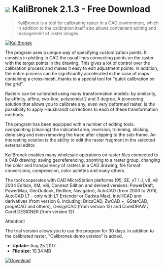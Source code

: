 # ![](https://cdn.softexe.net/static/icon/win.gif) KaliBronek 2.1.3 - Free Download

> KaliBronek is a tool for calibrating raster in a CAD environment, which in addition to the calibration itself also allows convenient editing and management of raster images.

[![KaliBronek](https:https://tse3.mm.bing.net/th?id=OIP.fdFbb-9ewjuAgjxwONt0YQHaGi&pid=Api)](https://softexe.net/win/business/other/kalibronek:pRhgb.html)

The program uses a unique way of specifying customization points. It consists in plotting in CAD the usual lines connecting points on the raster with the target points in the drawing. This gives a lot of control over the calibration process and makes it easy to edit adjustment points. In addition, the entire process can be significantly accelerated in the case of maps containing a cross-mesh, thanks to a special tool for "quick calibration on the grid".
 
 Rasters can be calibrated using many transformation models: by similarity, by affinity, affine, two-line, polynomial 2 and 3 degree. A pioneering solution that allows you to calibrate any, even very deformed raster, is the possibility to apply Hausbrandt corrections to each of these transformation methods.
 
 The program has been equipped with a number of editing tools: overpainting (clearing) the indicated area, inversion, trimming, sticking, denoising and even removing the trace after clipping to the sub-frame. An interesting solution is the ability to edit the raster fragment in the selected external editor.
 
 KaliBronek enables many wholesale operations on raster files connected to a CAD drawing: saving georeferencing, zooming to a raster group, changing the color and transparency of rasters in a CAD drawing, file format conversions, compression, color palettes and many others.
 
 The tool cooperates with CAD MicroStation platforms (95, SE, v7 / J, v8, v8 2004 Edition, XM, v8i, Connect Edition and derived versions: PowerDraft, PowerMap, GeoOutlook, Redline, Navigator), AutoCAD (from 2000 to 2016, AutoCAD LT - only with LT Extender or Cadsta Max), IntelliCAD and derivatives (from version 6, including: BricsCAD, ZwCAD +, GStarCAD, progeCAD and others), DesignCAD (from version 12) and CorelDRAW / Corel DESIGNER (from version 12) .
 
 Attention!
 
 The trial version allows you to use the program for 30 days. In addition to the calibrated raster, "Calibronek demo version" is added.


- **Update:** Aug 25 2017
- **File size:** 10.34 MB

[![Download](https://cdn.softexe.net/static/img/download.png)](https://softexe.net/win/business/other/kalibronek:pRhgb.html)

